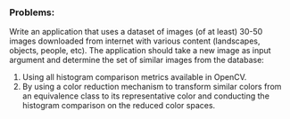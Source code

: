 ### Problems:
Write an application that uses a dataset of images (of at least) 30-50 images downloaded from internet with various content (landscapes, objects, people, etc). 
The application should take a new image as input argument and determine the set of similar images from the database:
1. Using all histogram comparison metrics available in OpenCV.
2. By using a color reduction mechanism to transform similar colors from an equivalence class to its representative color and conducting the histogram comparison on the reduced color spaces.
